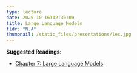 ```yaml
---
type: lecture
date: 2025-10-16T12:30:00
title: Large Language Models
tldr: "N.A"
thumbnail: /static_files/presentations/lec.jpg
---
```

**Suggested Readings:**
- [Chapter 7: Large Language Models](https://web.stanford.edu/~jurafsky/slp3/7.pdf)
